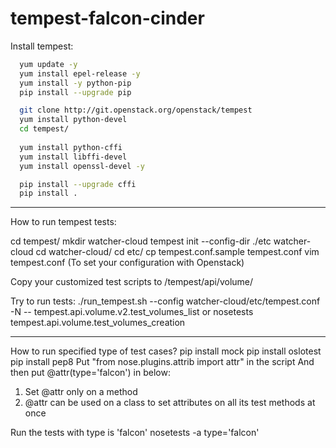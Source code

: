 # tempest-falcon-cinder
Install tempest:
```bash  
  yum update -y
  yum install epel-release -y
  yum install -y python-pip
  pip install --upgrade pip

  git clone http://git.openstack.org/openstack/tempest
  yum install python-devel
  cd tempest/
    
  yum install python-cffi
  yum install libffi-devel
  yum install openssl-devel -y

  pip install --upgrade cffi
  pip install .
```
------------------------
How to run tempest tests:

  cd tempest/
  mkdir watcher-cloud
  tempest init --config-dir ./etc watcher-cloud
  cd watcher-cloud/
  cd etc/
  cp tempest.conf.sample tempest.conf
  vim tempest.conf (To set your configuration with Openstack)
  
  Copy your customized test scripts to /tempest/api/volume/
   
  Try to run tests:
  ./run_tempest.sh --config watcher-cloud/etc/tempest.conf -N -- tempest.api.volume.v2.test_volumes_list
   or
  nosetests  tempest.api.volume.test_volumes_creation

----------------------------
How to run specified type of test cases?
  pip install mock
  pip install oslotest
  pip install pep8
Put "from nose.plugins.attrib import attr" in the script
And then put @attr(type='falcon') in below:
1) Set @attr only on a method
2) @attr can be used on a class to set attributes on all its test methods at once

Run the tests with type is 'falcon'
  nosetests  -a type='falcon'
